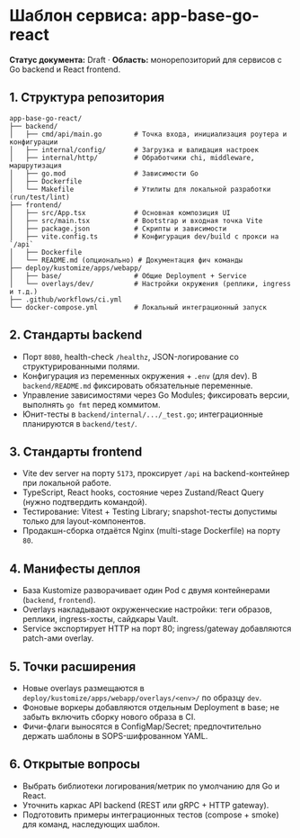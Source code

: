 # Шаблон сервиса: app-base-go-react

**Статус документа:** Draft · **Область:** монорепозиторий для сервисов с Go backend и React frontend.

## 1. Структура репозитория
```
app-base-go-react/
├── backend/
│   ├── cmd/api/main.go        # Точка входа, инициализация роутера и конфигурации
│   ├── internal/config/       # Загрузка и валидация настроек
│   ├── internal/http/         # Обработчики chi, middleware, маршрутизация
│   ├── go.mod                 # Зависимости Go
│   ├── Dockerfile
│   └── Makefile               # Утилиты для локальной разработки (run/test/lint)
├── frontend/
│   ├── src/App.tsx            # Основная композиция UI
│   ├── src/main.tsx           # Bootstrap и входная точка Vite
│   ├── package.json           # Скрипты и зависимости
│   ├── vite.config.ts         # Конфигурация dev/build с прокси на `/api`
│   ├── Dockerfile
│   └── README.md (опционально) # Документация фич команды
├── deploy/kustomize/apps/webapp/
│   ├── base/                  # Общие Deployment + Service
│   └── overlays/dev/          # Настройки окружения (реплики, ingress и т.д.)
├── .github/workflows/ci.yml
└── docker-compose.yml         # Локальный интеграционный запуск
```

## 2. Стандарты backend
- Порт `8080`, health-check `/healthz`, JSON-логирование со структурированными полями.
- Конфигурация из переменных окружения + `.env` (для dev). В `backend/README.md` фиксировать обязательные переменные.
- Управление зависимостями через Go Modules; фиксировать версии, выполнять `go fmt` перед коммитом.
- Юнит-тесты в `backend/internal/.../_test.go`; интеграционные планируются в `backend/test/`.

## 3. Стандарты frontend
- Vite dev server на порту `5173`, проксирует `/api` на backend-контейнер при локальной работе.
- TypeScript, React hooks, состояние через Zustand/React Query (нужно подтвердить командой).
- Тестирование: Vitest + Testing Library; snapshot-тесты допустимы только для layout-компонентов.
- Продакшн-сборка отдаётся Nginx (multi-stage Dockerfile) на порту `80`.

## 4. Манифесты деплоя
- База Kustomize разворачивает один Pod с двумя контейнерами (`backend`, `frontend`).
- Overlays накладывают окруженческие настройки: теги образов, реплики, ingress-хосты, сайдкары Vault.
- Service экспортирует HTTP на порт 80; ingress/gateway добавляются patch-ами overlay.

## 5. Точки расширения
- Новые overlays размещаются в `deploy/kustomize/apps/webapp/overlays/<env>/` по образцу `dev`.
- Фоновые воркеры добавляются отдельным Deployment в base; не забыть включить сборку нового образа в CI.
- Фичи-флаги выносятся в ConfigMap/Secret; предпочтительно держать шаблоны в SOPS-шифрованном YAML.

## 6. Открытые вопросы
- Выбрать библиотеки логирования/метрик по умолчанию для Go и React.
- Уточнить каркас API backend (REST или gRPC + HTTP gateway).
- Подготовить примеры интеграционных тестов (compose + smoke) для команд, наследующих шаблон.
